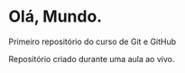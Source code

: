 # Olá, Mundo.
 Primeiro repositório do curso de Git e GitHub

Repositório criado durante uma aula ao vivo.